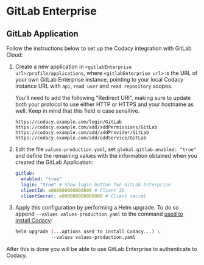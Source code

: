 # GitLab Enterprise

## GitLab Application

Follow the instructions below to set up the Codacy integration with GitLab Cloud:

1.  Create a new application in `<gitlabEnterprise url>/profile/applications`, where `<gitlabEnterprise url>` is the URL of your own GitLab Enterprise instance, pointing to your local Codacy instance URL with `api`, `read user` and `read repository` scopes.

    You'll need to add the following "Redirect URI", making sure to update both your protocol to use either HTTP or HTTPS and your hostname as well. Keep in mind that this field is case sensitive.

    ```
    https://codacy.example.com/login/GitLab
    https://codacy.example.com/add/addPermissions/GitLab
    https://codacy.example.com/add/addProvider/GitLab
    https://codacy.example.com/add/addService/GitLab
    ```

2.  Edit the file `values-production.yaml`, set `global.gitlab.enabled: "true"` and define the remaining values with the information obtained when you created the GitLab Application:

    ```yaml
    gitlab:
      enabled: "true"
      login: "true" # Show login button for GitLab Enterprise
      clientId: a000000000000000 # Client ID
      clientSecret: a000000000000000 # Client secret
    ```

3.  Apply this configuration by performing a Helm upgrade. To do so append `--values values-production.yaml` to the command [used to install Codacy](../../index.md#2-installing-codacy):

    ```bash
    helm upgrade (...options used to install Codacy...) \
                 --values values-production.yaml
    ```

After this is done you will be able to use GitLab Enterprise to authenticate to Codacy.
